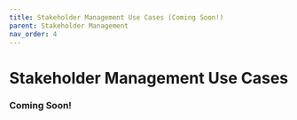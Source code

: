```yaml
---
title: Stakeholder Management Use Cases (Coming Soon!)
parent: Stakeholder Management
nav_order: 4
---
```

# Stakeholder Management Use Cases

### Coming Soon!
